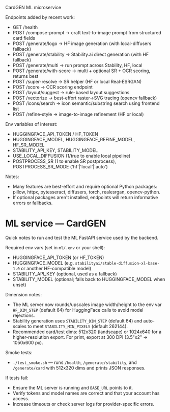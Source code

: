 CardGEN ML microservice

Endpoints added by recent work:
- GET /health
- POST /compose-prompt  -> craft text-to-image prompt from structured card fields
- POST /generate/logo    -> HF image generation (with local-diffusers fallback)
- POST /generate/stability -> Stability.ai direct generation (with HF fallback)
- POST /generate/multi   -> run prompt across Stability, HF, local
- POST /generate/with-score -> multi + optional SR + OCR scoring, returns best
- POST /super-resolve    -> SR helper (HF or local Real-ESRGAN)
- POST /score            -> OCR scoring endpoint
- POST /layout/suggest   -> rule-based layout suggestions
- POST /vectorize        -> best-effort raster->SVG tracing (opencv fallback)
- POST /icons/search     -> icon semantic/substring search using frontend list
- POST /refine-style     -> image-to-image refinement (HF or local)

Env variables of interest:
- HUGGINGFACE_API_TOKEN / HF_TOKEN
- HUGGINGFACE_MODEL, HUGGINGFACE_REFINE_MODEL, HF_SR_MODEL
- STABILITY_API_KEY, STABILITY_MODEL
- USE_LOCAL_DIFFUSION (1/true to enable local pipeline)
- POSTPROCESS_SR (1 to enable SR postprocess), POSTPROCESS_SR_MODE ('hf'|'local'|'auto')

Notes:
- Many features are best-effort and require optional Python packages: pillow, httpx, pytesseract, diffusers, torch, realesrgan, opencv-python.
- If optional packages aren't installed, endpoints will return informative errors or fallbacks.
# ML service — CardGEN

Quick notes to run and test the ML FastAPI service used by the backend.

Required env vars (set in `ml/.env` or your shell):
- HUGGINGFACE_API_TOKEN (or HF_TOKEN)
- HUGGINGFACE_MODEL (e.g. `stabilityai/stable-diffusion-xl-base-1.0` or another HF-compatible model)
- STABILITY_API_KEY (optional, used as a fallback)
- STABILITY_MODEL (optional; falls back to HUGGINGFACE_MODEL when unset)

Dimension notes:
- The ML server now rounds/upscales image width/height to the env var `HF_DIM_STEP` (default 64) for HuggingFace calls to avoid model rejections.
- Stability generation uses `STABILITY_DIM_STEP` (default 64) and auto-scales to meet `STABILITY_MIN_PIXELS` (default 262144).
- Recommended card/test dims: 512x320 (landscape) or 1024x640 for a higher-resolution export. For print, export at 300 DPI (3.5"x2" -> 1050x600 px).

Smoke tests:
- `./test_smoke.sh` — runs `/health`, `/generate/stability`, and `/generate/card` with 512x320 dims and prints JSON responses.

If tests fail:
- Ensure the ML server is running and `BASE_URL` points to it.
- Verify tokens and model names are correct and that your account has access.
- Increase timeouts or check server logs for provider-specific errors.
